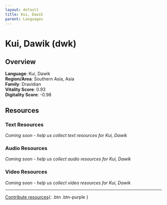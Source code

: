 ```yaml
---
layout: default
title: Kui, Dawik
parent: Languages
---
```


# Kui, Dawik (dwk)

## Overview

**Language**: Kui, Dawik  
**Region/Area**: Southern Asia, Asia  
**Family**: Dravidian  
**Vitality Score**: 0.93  
**Digitality Score**: -0.98  

## Resources

### Text Resources
*Coming soon - help us collect text resources for Kui, Dawik*

### Audio Resources
*Coming soon - help us collect audio resources for Kui, Dawik*

### Video Resources
*Coming soon - help us collect video resources for Kui, Dawik*

---

[Contribute resources](https://fairtrain.github.io/){: .btn .btn-purple }
